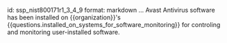id: ssp_nist800171r1_3_4_9
format: markdown
...
Avast Antivirus software has been installed on {{organization}}'s
{{questions.installed_on_systems_for_software_monitoring}} for controling and monitoring
user-installed software.

